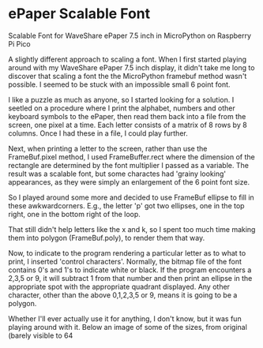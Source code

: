 # ePaper Scalable Font
Scalable Font for WaveShare ePaper 7.5 inch in MicroPython on Raspberry Pi Pico

A slightly different approach to scaling a font. When I first started playing around with my WaveShare ePaper 7.5 inch display, it didn't take me long to discover that scaling a font the the MicroPython framebuf method wasn't possible. I seemed to be stuck with an impossible small 6 point font.

I like a puzzle as much as anyone, so I started looking for a solution. I seetled on a procedure where I print the alphabet, numbers and other keyboard symbols to the ePaper, then read them back into a file from the screen, one pixel at a time. Each letter consists of a matrix of 8 rows by 8 columns. Once I had these in a file, I could play further.

Next, when printing a letter to the screen, rather than use the FrameBuf.pixel method, I used FrameBuffer.rect where the dimension of the rectangle are determined by the font multiplier I passed as a variable. The result was a scalable font, but some charactes had 'grainy looking' appearances, as they were simply an enlargement of the 6 point font size.

So I played around some more and decided to use FrameBuf ellipse to fill in these awkwardcorners. E.g., the letter 'p' got two ellipses, one in the top right, one in the bottom right of the loop.

That still didn't help letters like the x and k, so I spent too much time making them into polygon (FrameBuf.poly), to render them that way. 

Now, to indicate to the program rendering a particular letter as to what to print, I inserted 'control characters'. Normally, the bitmap file of the font contains 0's and 1's to indicate white or black. If the program encounters a 2,3,5 or 9, it will subtract 1 from that number and then print an ellipse in the appropriate spot with the appropriate quadrant displayed. Any other character, other than the above 0,1,2,3,5 or 9, means it is going to be a polygon.

Whether I'll ever actually use it for anything, I don't know, but it was fun playing around with it. Below an image of some of the sizes, from original (barely visible to 64 
